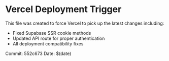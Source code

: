 # Vercel Deployment Trigger

This file was created to force Vercel to pick up the latest changes including:
- Fixed Supabase SSR cookie methods
- Updated API route for proper authentication
- All deployment compatibility fixes

Commit: 552c673
Date: $(date)
